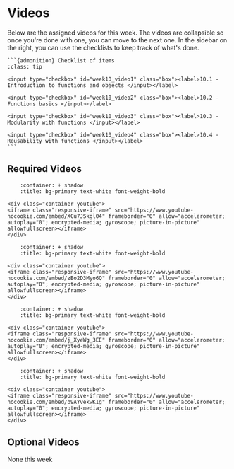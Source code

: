 # Videos

Below are the assigned videos for this week. 
The videos are collapsible so once you're done with one, you can move to the next one.
In the sidebar on the right, you can use the checklists to keep track of what's done.

````{margin}
```{admonition} Checklist of items
:class: tip

<input type="checkbox" id="week10_video1" class="box"><label>10.1 - Introduction to functions and objects </input></label>

<input type="checkbox" id="week10_video2" class="box"><label>10.2 - Functions basics </input></label>

<input type="checkbox" id="week10_video3" class="box"><label>10.3 - Modularity with functions </input></label>

<input type="checkbox" id="week10_video4" class="box"><label>10.4 - Reusability with functions </input></label>
```
````

## Required Videos

```{dropdown} 10.1 - Introduction to functions and objects
    :container: + shadow
    :title: bg-primary text-white font-weight-bold

<div class="container youtube">
<iframe class="responsive-iframe" src="https://www.youtube-nocookie.com/embed/XCu7JSkgl04" frameborder="0" allow="accelerometer; autoplay="0"; encrypted-media; gyroscope; picture-in-picture" allowfullscreen></iframe>
</div>
```

```{dropdown} 10.2 - Functions basics
    :container: + shadow
    :title: bg-primary text-white font-weight-bold

<div class="container youtube">
<iframe class="responsive-iframe" src="https://www.youtube-nocookie.com/embed/zBo2D3Myo6Q" frameborder="0" allow="accelerometer; autoplay="0"; encrypted-media; gyroscope; picture-in-picture" allowfullscreen></iframe>
</div>
```

```{dropdown} 10.3 - Modularity with functions
    :container: + shadow
    :title: bg-primary text-white font-weight-bold

<div class="container youtube">
<iframe class="responsive-iframe" src="https://www.youtube-nocookie.com/embed/j_XyeWg_3EE" frameborder="0" allow="accelerometer; autoplay="0"; encrypted-media; gyroscope; picture-in-picture" allowfullscreen></iframe>
</div>
```

```{dropdown} 10.4 - Reusability with functions
    :container: + shadow
    :title: bg-primary text-white font-weight-bold

<div class="container youtube">
<iframe class="responsive-iframe" src="https://www.youtube-nocookie.com/embed/b9AYvekwKIg" frameborder="0" allow="accelerometer; autoplay="0"; encrypted-media; gyroscope; picture-in-picture" allowfullscreen></iframe>
</div>
```

## Optional Videos

None this week
